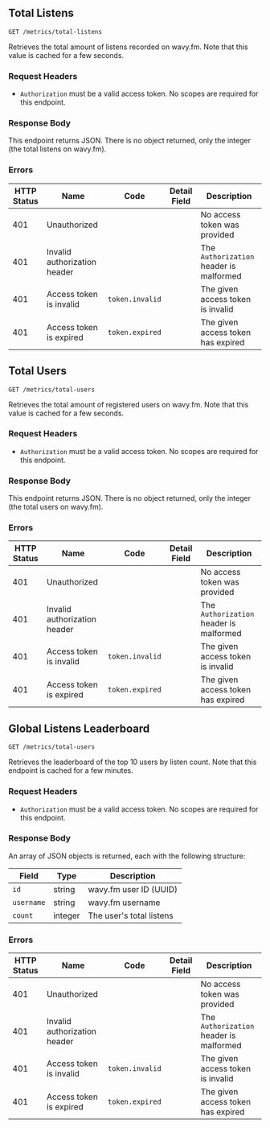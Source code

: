 ## Total Listens

```http request
GET /metrics/total-listens
```

Retrieves the total amount of listens recorded on wavy.fm. Note that this value is cached for a few seconds.

### Request Headers

- `Authorization` must be a valid access token. No scopes are required for this endpoint.

### Response Body

This endpoint returns JSON. There is no object returned, only the integer (the total listens on wavy.fm).

### Errors

| HTTP Status | Name                         | Code            | Detail Field | Description                             |
| ----------- | ---------------------------- | --------------- | ------------ | --------------------------------------- |
| 401         | Unauthorized                 |                 |              | No access token was provided            |
| 401         | Invalid authorization header |                 |              | The `Authorization` header is malformed |
| 401         | Access token is invalid      | `token.invalid` |              | The given access token is invalid       |
| 401         | Access token is expired      | `token.expired` |              | The given access token has expired      |

## Total Users

```http request
GET /metrics/total-users
```

Retrieves the total amount of registered users on wavy.fm. Note that this value is cached for a few seconds.

### Request Headers

- `Authorization` must be a valid access token. No scopes are required for this endpoint.

### Response Body

This endpoint returns JSON. There is no object returned, only the integer (the total users on wavy.fm).

### Errors

| HTTP Status | Name                         | Code            | Detail Field | Description                             |
| ----------- | ---------------------------- | --------------- | ------------ | --------------------------------------- |
| 401         | Unauthorized                 |                 |              | No access token was provided            |
| 401         | Invalid authorization header |                 |              | The `Authorization` header is malformed |
| 401         | Access token is invalid      | `token.invalid` |              | The given access token is invalid       |
| 401         | Access token is expired      | `token.expired` |              | The given access token has expired      |

## Global Listens Leaderboard

```http request
GET /metrics/total-users
```

Retrieves the leaderboard of the top 10 users by listen count. Note that this endpoint is cached for a few minutes.

### Request Headers

- `Authorization` must be a valid access token. No scopes are required for this endpoint.

### Response Body

An array of JSON objects is returned, each with the following structure:

| Field      | Type    | Description              |
| ---------- | ------- | ------------------------ |
| `id`       | string  | wavy.fm user ID (UUID)   |
| `username` | string  | wavy.fm username         |
| `count`    | integer | The user's total listens |

### Errors

| HTTP Status | Name                         | Code            | Detail Field | Description                             |
| ----------- | ---------------------------- | --------------- | ------------ | --------------------------------------- |
| 401         | Unauthorized                 |                 |              | No access token was provided            |
| 401         | Invalid authorization header |                 |              | The `Authorization` header is malformed |
| 401         | Access token is invalid      | `token.invalid` |              | The given access token is invalid       |
| 401         | Access token is expired      | `token.expired` |              | The given access token has expired      |
